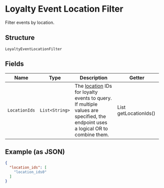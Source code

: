 
# Loyalty Event Location Filter

Filter events by location.

## Structure

`LoyaltyEventLocationFilter`

## Fields

| Name | Type | Description | Getter |
|  --- | --- | --- | --- |
| `LocationIds` | `List<String>` | The [location](#type-Location) IDs for loyalty events to query.<br>If multiple values are specified, the endpoint uses<br>a logical OR to combine them. | List<String> getLocationIds() |

## Example (as JSON)

```json
{
  "location_ids": [
    "location_ids0"
  ]
}
```


